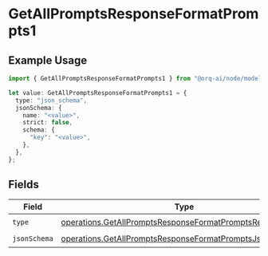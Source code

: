 # GetAllPromptsResponseFormatPrompts1

## Example Usage

```typescript
import { GetAllPromptsResponseFormatPrompts1 } from "@orq-ai/node/models/operations";

let value: GetAllPromptsResponseFormatPrompts1 = {
  type: "json_schema",
  jsonSchema: {
    name: "<value>",
    strict: false,
    schema: {
      "key": "<value>",
    },
  },
};
```

## Fields

| Field                                                                                                                                  | Type                                                                                                                                   | Required                                                                                                                               | Description                                                                                                                            |
| -------------------------------------------------------------------------------------------------------------------------------------- | -------------------------------------------------------------------------------------------------------------------------------------- | -------------------------------------------------------------------------------------------------------------------------------------- | -------------------------------------------------------------------------------------------------------------------------------------- |
| `type`                                                                                                                                 | [operations.GetAllPromptsResponseFormatPromptsResponseType](../../models/operations/getallpromptsresponseformatpromptsresponsetype.md) | :heavy_check_mark:                                                                                                                     | N/A                                                                                                                                    |
| `jsonSchema`                                                                                                                           | [operations.GetAllPromptsResponseFormatPromptsJsonSchema](../../models/operations/getallpromptsresponseformatpromptsjsonschema.md)     | :heavy_check_mark:                                                                                                                     | N/A                                                                                                                                    |
